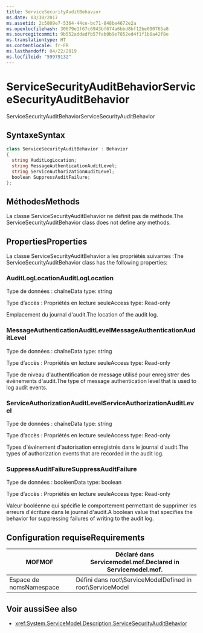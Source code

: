```yaml
---
title: ServiceSecurityAuditBehavior
ms.date: 03/30/2017
ms.assetid: 2c5809e7-5364-44ce-bc71-848be4672e2a
ms.openlocfilehash: 30679e1f67c6943bf674a6bbd8bf12be090765a8
ms.sourcegitcommit: 9b552addadfb57fab0b9e7852ed4f1f1b8a42f8e
ms.translationtype: HT
ms.contentlocale: fr-FR
ms.lasthandoff: 04/22/2019
ms.locfileid: "59979132"
---
```

# <a name="servicesecurityauditbehavior"></a><span data-ttu-id="f4c33-102">ServiceSecurityAuditBehavior</span><span class="sxs-lookup"><span data-stu-id="f4c33-102">ServiceSecurityAuditBehavior</span></span>
<span data-ttu-id="f4c33-103">ServiceSecurityAuditBehavior</span><span class="sxs-lookup"><span data-stu-id="f4c33-103">ServiceSecurityAuditBehavior</span></span>  
  
## <a name="syntax"></a><span data-ttu-id="f4c33-104">Syntaxe</span><span class="sxs-lookup"><span data-stu-id="f4c33-104">Syntax</span></span>  
  
```csharp  
class ServiceSecurityAuditBehavior : Behavior  
{  
  string AuditLogLocation;  
  string MessageAuthenticationAuditLevel;  
  string ServiceAuthorizationAuditLevel;  
  boolean SuppressAuditFailure;  
};  
```  
  
## <a name="methods"></a><span data-ttu-id="f4c33-105">Méthodes</span><span class="sxs-lookup"><span data-stu-id="f4c33-105">Methods</span></span>  
 <span data-ttu-id="f4c33-106">La classe ServiceSecurityAuditBehavior ne définit pas de méthode.</span><span class="sxs-lookup"><span data-stu-id="f4c33-106">The ServiceSecurityAuditBehavior class does not define any methods.</span></span>  
  
## <a name="properties"></a><span data-ttu-id="f4c33-107">Properties</span><span class="sxs-lookup"><span data-stu-id="f4c33-107">Properties</span></span>  
 <span data-ttu-id="f4c33-108">La classe ServiceSecurityAuditBehavior a les propriétés suivantes :</span><span class="sxs-lookup"><span data-stu-id="f4c33-108">The ServiceSecurityAuditBehavior class has the following properties:</span></span>  
  
### <a name="auditloglocation"></a><span data-ttu-id="f4c33-109">AuditLogLocation</span><span class="sxs-lookup"><span data-stu-id="f4c33-109">AuditLogLocation</span></span>  
 <span data-ttu-id="f4c33-110">Type de données : chaîne</span><span class="sxs-lookup"><span data-stu-id="f4c33-110">Data type: string</span></span>  
  
 <span data-ttu-id="f4c33-111">Type d’accès : Propriétés en lecture seule</span><span class="sxs-lookup"><span data-stu-id="f4c33-111">Access type: Read-only</span></span>  
  
 <span data-ttu-id="f4c33-112">Emplacement du journal d'audit.</span><span class="sxs-lookup"><span data-stu-id="f4c33-112">The location of the audit log.</span></span>  
  
### <a name="messageauthenticationauditlevel"></a><span data-ttu-id="f4c33-113">MessageAuthenticationAuditLevel</span><span class="sxs-lookup"><span data-stu-id="f4c33-113">MessageAuthenticationAuditLevel</span></span>  
 <span data-ttu-id="f4c33-114">Type de données : chaîne</span><span class="sxs-lookup"><span data-stu-id="f4c33-114">Data type: string</span></span>  
  
 <span data-ttu-id="f4c33-115">Type d’accès : Propriétés en lecture seule</span><span class="sxs-lookup"><span data-stu-id="f4c33-115">Access type: Read-only</span></span>  
  
 <span data-ttu-id="f4c33-116">Type de niveau d'authentification de message utilisé pour enregistrer des événements d'audit.</span><span class="sxs-lookup"><span data-stu-id="f4c33-116">The type of message authentication level that is used to log audit events.</span></span>  
  
### <a name="serviceauthorizationauditlevel"></a><span data-ttu-id="f4c33-117">ServiceAuthorizationAuditLevel</span><span class="sxs-lookup"><span data-stu-id="f4c33-117">ServiceAuthorizationAuditLevel</span></span>  
 <span data-ttu-id="f4c33-118">Type de données : chaîne</span><span class="sxs-lookup"><span data-stu-id="f4c33-118">Data type: string</span></span>  
  
 <span data-ttu-id="f4c33-119">Type d’accès : Propriétés en lecture seule</span><span class="sxs-lookup"><span data-stu-id="f4c33-119">Access type: Read-only</span></span>  
  
 <span data-ttu-id="f4c33-120">Types d'événement d'autorisation enregistrés dans le journal d'audit.</span><span class="sxs-lookup"><span data-stu-id="f4c33-120">The types of authorization events that are recorded in the audit log.</span></span>  
  
### <a name="suppressauditfailure"></a><span data-ttu-id="f4c33-121">SuppressAuditFailure</span><span class="sxs-lookup"><span data-stu-id="f4c33-121">SuppressAuditFailure</span></span>  
 <span data-ttu-id="f4c33-122">Type de données : booléen</span><span class="sxs-lookup"><span data-stu-id="f4c33-122">Data type: boolean</span></span>  
  
 <span data-ttu-id="f4c33-123">Type d’accès : Propriétés en lecture seule</span><span class="sxs-lookup"><span data-stu-id="f4c33-123">Access type: Read-only</span></span>  
  
 <span data-ttu-id="f4c33-124">Valeur booléenne qui spécifie le comportement permettant de supprimer les erreurs d'écriture dans le journal d'audit.</span><span class="sxs-lookup"><span data-stu-id="f4c33-124">A boolean value that specifies the behavior for suppressing failures of writing to the audit log.</span></span>  
  
## <a name="requirements"></a><span data-ttu-id="f4c33-125">Configuration requise</span><span class="sxs-lookup"><span data-stu-id="f4c33-125">Requirements</span></span>  
  
|<span data-ttu-id="f4c33-126">MOF</span><span class="sxs-lookup"><span data-stu-id="f4c33-126">MOF</span></span>|<span data-ttu-id="f4c33-127">Déclaré dans Servicemodel.mof.</span><span class="sxs-lookup"><span data-stu-id="f4c33-127">Declared in Servicemodel.mof.</span></span>|  
|---------|-----------------------------------|  
|<span data-ttu-id="f4c33-128">Espace de noms</span><span class="sxs-lookup"><span data-stu-id="f4c33-128">Namespace</span></span>|<span data-ttu-id="f4c33-129">Défini dans root\ServiceModel</span><span class="sxs-lookup"><span data-stu-id="f4c33-129">Defined in root\ServiceModel</span></span>|  
  
## <a name="see-also"></a><span data-ttu-id="f4c33-130">Voir aussi</span><span class="sxs-lookup"><span data-stu-id="f4c33-130">See also</span></span>

- <xref:System.ServiceModel.Description.ServiceSecurityAuditBehavior>
